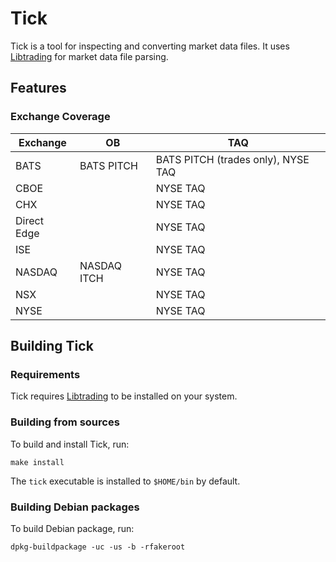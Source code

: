 # Tick

Tick is a tool for inspecting and converting market data files. It uses
[Libtrading][] for market data file parsing.

## Features

### Exchange Coverage

Exchange    | OB          | TAQ
------------|-------------|---------
BATS        | BATS PITCH  | BATS PITCH (trades only), NYSE TAQ
CBOE        |             | NYSE TAQ
CHX         |             | NYSE TAQ
Direct Edge |             | NYSE TAQ
ISE         |             | NYSE TAQ
NASDAQ      | NASDAQ ITCH | NYSE TAQ
NSX         |             | NYSE TAQ
NYSE        |             | NYSE TAQ

## Building Tick

### Requirements

Tick requires [Libtrading][] to be installed on your system.

### Building from sources

To build and install Tick, run:

```
make install
```

The `tick` executable is installed to `$HOME/bin` by default.

[Libtrading]: http://www.libtrading.org/

### Building Debian packages

To build Debian package, run:

```
dpkg-buildpackage -uc -us -b -rfakeroot
```
